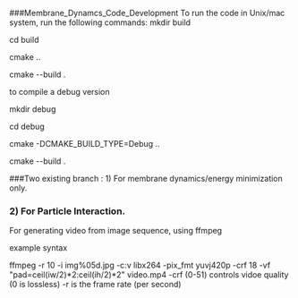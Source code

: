 ###Membrane_Dynamcs_Code_Development
To run the code in Unix/mac system, run the following commands:
mkdir build

cd build

cmake ..

cmake --build .

to compile a debug version

mkdir debug

cd debug

cmake -DCMAKE_BUILD_TYPE=Debug ..

cmake --build .

###Two existing branch : 1) For membrane dynamics/energy minimization only.
###                      2) For Particle Interaction.

For generating video from image sequence, using ffmpeg

example syntax

ffmpeg -r 10 -i img%05d.jpg -c:v libx264 -pix_fmt yuvj420p -crf 18 -vf "pad=ceil(iw/2)*2:ceil(ih/2)*2" video.mp4
-crf (0-51) controls vidoe quality (0 is lossless)
-r is the frame rate (per second)
